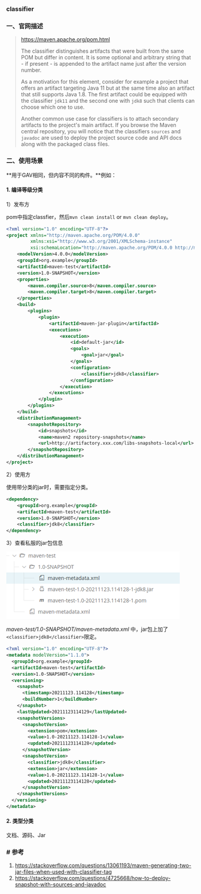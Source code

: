 ### classifier

### 一、官网描述

> https://maven.apache.org/pom.html
>
> The classifier distinguishes artifacts that were built from the same POM but differ in content. It is some optional and arbitrary string that - if present - is appended to the artifact name just after the version number.
>
> As a motivation for this element, consider for example a project that offers an artifact targeting Java 11 but at the same time also an artifact that still supports Java 1.8. The first artifact could be equipped with the classifier `jdk11` and the second one with `jdk8` such that clients can choose which one to use.
>
> Another common use case for classifiers is to attach secondary artifacts to the project's main artifact. If you browse the Maven central repository, you will notice that the classifiers `sources` and `javadoc` are used to deploy the project source code and API docs along with the packaged class files.

### 二、使用场景

**用于GAV相同，但内容不同的构件。**例如：

#### 1. 编译等级分类

1）发布方

pom中指定classfier，然后`mvn clean install` or `mvn clean deploy`。

```xml
<?xml version="1.0" encoding="UTF-8"?>
<project xmlns="http://maven.apache.org/POM/4.0.0"
         xmlns:xsi="http://www.w3.org/2001/XMLSchema-instance"
         xsi:schemaLocation="http://maven.apache.org/POM/4.0.0 http://maven.apache.org/xsd/maven-4.0.0.xsd">
    <modelVersion>4.0.0</modelVersion>
    <groupId>org.example</groupId>
    <artifactId>maven-test</artifactId>
    <version>1.0-SNAPSHOT</version>
    <properties>
        <maven.compiler.source>8</maven.compiler.source>
        <maven.compiler.target>8</maven.compiler.target>
    </properties>
    <build>
        <plugins>
            <plugin>
                <artifactId>maven-jar-plugin</artifactId>
                <executions>
                    <execution>
                        <id>default-jar</id>
                        <goals>
                            <goal>jar</goal>
                        </goals>
                        <configuration>
                            <classifier>jdk8</classifier>
                        </configuration>
                    </execution>
                </executions>
            </plugin>
        </plugins>
    </build>
    <distributionManagement>
        <snapshotRepository>
            <id>snapshots</id>
            <name>maven2 repository-snapshots</name>
            <url>http://artifactory.xxx.com/libs-snapshots-local</url>
        </snapshotRepository>
    </distributionManagement>
</project>
```

2）使用方

使用带分类的jar时，需要指定分类。

```xml
<dependency>
    <groupId>org.example</groupId>
    <artifactId>maven-test</artifactId>
    <version>1.0-SNAPSHOT</version>
    <classifier>jdk8</classifier>
</dependency>
```

3）查看私服的jar包信息

![image-20211123195419329](../../../src/main/resources/picture/image-20211123195419329.png)

*maven-test/1.0-SNAPSHOT/maven-metadata.xml* 中，jar包上加了`<classifier>jdk8</classifier>`限定。

```xml
<?xml version="1.0" encoding="UTF-8"?>
<metadata modelVersion="1.1.0">
  <groupId>org.example</groupId>
  <artifactId>maven-test</artifactId>
  <version>1.0-SNAPSHOT</version>
  <versioning>
    <snapshot>
      <timestamp>20211123.114128</timestamp>
      <buildNumber>1</buildNumber>
    </snapshot>
    <lastUpdated>20211123114129</lastUpdated>
    <snapshotVersions>
      <snapshotVersion>
        <extension>pom</extension>
        <value>1.0-20211123.114128-1</value>
        <updated>20211123114128</updated>
      </snapshotVersion>
      <snapshotVersion>
        <classifier>jdk8</classifier>
        <extension>jar</extension>
        <value>1.0-20211123.114128-1</value>
        <updated>20211123114128</updated>
      </snapshotVersion>
    </snapshotVersions>
  </versioning>
</metadata>
```

#### 2. 类型分类

文档、源码、Jar

### # 参考

1. https://stackoverflow.com/questions/13061193/maven-generating-two-jar-files-when-used-with-classifier-tag
2. https://stackoverflow.com/questions/4725668/how-to-deploy-snapshot-with-sources-and-javadoc

